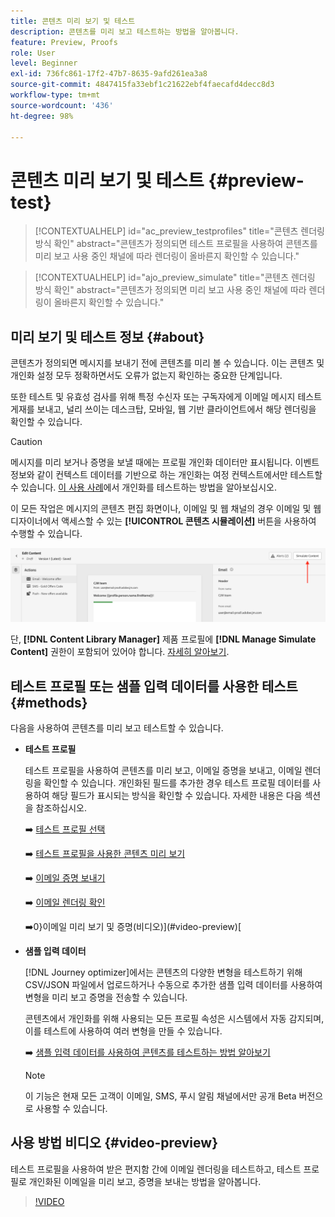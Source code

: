 ```yaml
---
title: 콘텐츠 미리 보기 및 테스트
description: 콘텐츠를 미리 보고 테스트하는 방법을 알아봅니다.
feature: Preview, Proofs
role: User
level: Beginner
exl-id: 736fc861-17f2-47b7-8635-9afd261ea3a8
source-git-commit: 4847415fa33ebf1c21622ebf4faecafd4decc8d3
workflow-type: tm+mt
source-wordcount: '436'
ht-degree: 98%

---
```


# 콘텐츠 미리 보기 및 테스트 {#preview-test}

>[!CONTEXTUALHELP]
>id="ac_preview_testprofiles"
>title="콘텐츠 렌더링 방식 확인"
>abstract="콘텐츠가 정의되면 테스트 프로필을 사용하여 콘텐츠를 미리 보고 사용 중인 채널에 따라 렌더링이 올바른지 확인할 수 있습니다."

>[!CONTEXTUALHELP]
>id="ajo_preview_simulate"
>title="콘텐츠 렌더링 방식 확인"
>abstract="콘텐츠가 정의되면 미리 보고 사용 중인 채널에 따라 렌더링이 올바른지 확인할 수 있습니다."

## 미리 보기 및 테스트 정보 {#about}

콘텐츠가 정의되면 메시지를 보내기 전에 콘텐츠를 미리 볼 수 있습니다. 이는 콘텐츠 및 개인화 설정 모두 정확하면서도 오류가 없는지 확인하는 중요한 단계입니다.

또한 테스트 및 유효성 검사를 위해 특정 수신자 또는 구독자에게 이메일 메시지 테스트 게재를 보내고, 널리 쓰이는 데스크탑, 모바일, 웹 기반 클라이언트에서 해당 렌더링을 확인할 수 있습니다.

>[!CAUTION]
>
>메시지를 미리 보거나 증명을 보낼 때에는 프로필 개인화 데이터만 표시됩니다. 이벤트 정보와 같이 컨텍스트 데이터를 기반으로 하는 개인화는 여정 컨텍스트에서만 테스트할 수 있습니다. [이 사용 사례](../personalization/personalization-use-case.md)에서 개인화를 테스트하는 방법을 알아보십시오.

이 모든 작업은 메시지의 콘텐츠 편집 화면이나, 이메일 및 웹 채널의 경우 이메일 및 웹 디자이너에서 액세스할 수 있는 **[!UICONTROL 콘텐츠 시뮬레이션]** 버튼을 사용하여 수행할 수 있습니다.

![](../email/assets/email-preview-button.png)

단, **[!DNL Content Library Manager]** 제품 프로필에 **[!DNL Manage Simulate Content]** 권한이 포함되어 있어야 합니다. [자세히 알아보기](../administration/ootb-product-profiles.md#content-library-manager).

## 테스트 프로필 또는 샘플 입력 데이터를 사용한 테스트 {#methods}

다음을 사용하여 콘텐츠를 미리 보고 테스트할 수 있습니다.

* **테스트 프로필**

  테스트 프로필을 사용하여 콘텐츠를 미리 보고, 이메일 증명을 보내고, 이메일 렌더링을 확인할 수 있습니다. 개인화된 필드를 추가한 경우 테스트 프로필 데이터를 사용하여 해당 필드가 표시되는 방식을 확인할 수 있습니다. 자세한 내용은 다음 섹션을 참조하십시오.

  ➡️ [테스트 프로필 선택](test-profiles.md)

  ➡️ [테스트 프로필을 사용한 콘텐츠 미리 보기](preview.md)

  ➡️ [이메일 증명 보내기](proofs.md)

  ➡️ [이메일 렌더링 확인](rendering.md)

  ➡️0}이메일 미리 보기 및 증명(비디오)](#video-preview)[

* **샘플 입력 데이터**

  [!DNL Journey optimizer]에서는 콘텐츠의 다양한 변형을 테스트하기 위해 CSV/JSON 파일에서 업로드하거나 수동으로 추가한 샘플 입력 데이터를 사용하여 변형을 미리 보고 증명을 전송할 수 있습니다. 

  콘텐츠에서 개인화를 위해 사용되는 모든 프로필 속성은 시스템에서 자동 감지되며, 이를 테스트에 사용하여 여러 변형을 만들 수 있습니다.

  ➡️ [샘플 입력 데이터를 사용하여 콘텐츠를 테스트하는 방법 알아보기](../test-approve/simulate-sample-input.md)

  >[!NOTE]
  >
  >이 기능은 현재 모든 고객이 이메일, SMS, 푸시 알림 채널에서만 공개 Beta 버전으로 사용할 수 있습니다.

## 사용 방법 비디오 {#video-preview}

테스트 프로필을 사용하여 받은 편지함 간에 이메일 렌더링을 테스트하고, 테스트 프로필로 개인화된 이메일을 미리 보고, 증명을 보내는 방법을 알아봅니다.

>[!VIDEO](https://video.tv.adobe.com/v/3425026?quality=12)
